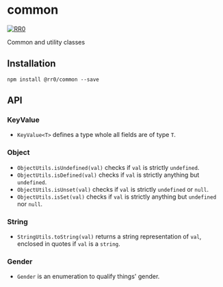 # common

[![RR0](https://circleci.com/gh/RR0/lang.svg?style=svg)](https://app.circleci.com/pipelines/github/RR0/lang)

Common and utility classes

## Installation

```
npm install @rr0/common --save
```

## API

### KeyValue
- `KeyValue<T>` defines a type whole all fields are of type `T`.

### Object
- `ObjectUtils.isUndefined(val)` checks if `val` is strictly `undefined`.
- `ObjectUtils.isDefined(val)` checks if `val` is strictly anything but `undefined`.
- `ObjectUtils.isUnset(val)` checks if `val` is strictly `undefined` or `null`.
- `ObjectUtils.isSet(val)` checks if `val` is strictly anything but `undefined` nor `null`.

### String
- `StringUtils.toString(val)` returns a string representation of `val`, enclosed in quotes if `val` is a `string`.

### Gender
- `Gender` is an enumeration to qualify things' gender.
